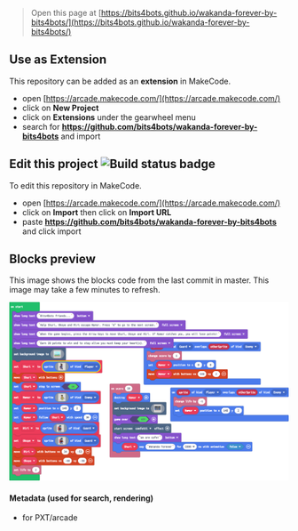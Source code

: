  


> Open this page at [https://bits4bots.github.io/wakanda-forever-by-bits4bots/](https://bits4bots.github.io/wakanda-forever-by-bits4bots/)

## Use as Extension

This repository can be added as an **extension** in MakeCode.

* open [https://arcade.makecode.com/](https://arcade.makecode.com/)
* click on **New Project**
* click on **Extensions** under the gearwheel menu
* search for **https://github.com/bits4bots/wakanda-forever-by-bits4bots** and import

## Edit this project ![Build status badge](https://github.com/bits4bots/wakanda-forever-by-bits4bots/workflows/MakeCode/badge.svg)

To edit this repository in MakeCode.

* open [https://arcade.makecode.com/](https://arcade.makecode.com/)
* click on **Import** then click on **Import URL**
* paste **https://github.com/bits4bots/wakanda-forever-by-bits4bots** and click import

## Blocks preview

This image shows the blocks code from the last commit in master.
This image may take a few minutes to refresh.

![A rendered view of the blocks](https://github.com/bits4bots/wakanda-forever-by-bits4bots/raw/master/.github/makecode/blocks.png)

#### Metadata (used for search, rendering)

* for PXT/arcade
<script src="https://makecode.com/gh-pages-embed.js"></script><script>makeCodeRender("{{ site.makecode.home_url }}", "{{ site.github.owner_name }}/{{ site.github.repository_name }}");</script>
